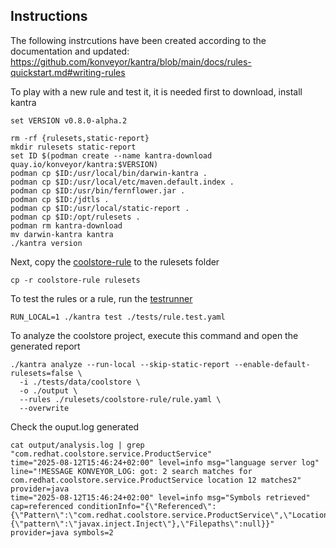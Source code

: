 ## Instructions

The following instrcutions have been created according to the documentation and updated: https://github.com/konveyor/kantra/blob/main/docs/rules-quickstart.md#writing-rules

To play with a new rule and test it, it is needed first to download, install kantra

```shell
set VERSION v0.8.0-alpha.2

rm -rf {rulesets,static-report}
mkdir rulesets static-report
set ID $(podman create --name kantra-download quay.io/konveyor/kantra:$VERSION)
podman cp $ID:/usr/local/bin/darwin-kantra .
podman cp $ID:/usr/local/etc/maven.default.index .
podman cp $ID:/usr/bin/fernflower.jar .
podman cp $ID:/jdtls .
podman cp $ID:/usr/local/static-report .
podman cp $ID:/opt/rulesets .
podman rm kantra-download
mv darwin-kantra kantra
./kantra version
```
Next, copy the [coolstore-rule](coolstore-rule) to the rulesets folder
```shell
cp -r coolstore-rule rulesets
```

To test the rules or a rule, run the [testrunner](https://github.com/konveyor/kantra/blob/main/docs/testrunner.md#running-tests)
```shell
RUN_LOCAL=1 ./kantra test ./tests/rule.test.yaml
```

To analyze the coolstore project, execute this command and open the generated report
```shell
./kantra analyze --run-local --skip-static-report --enable-default-rulesets=false \
  -i ./tests/data/coolstore \
  -o ./output \
  --rules ./rulesets/coolstore-rule/rule.yaml \
  --overwrite  
```
Check the ouput.log generated
```shell
cat output/analysis.log | grep "com.redhat.coolstore.service.ProductService"
time="2025-08-12T15:46:24+02:00" level=info msg="language server log" line="!MESSAGE KONVEYOR_LOG: got: 2 search matches for com.redhat.coolstore.service.ProductService location 12 matches2" provider=java
time="2025-08-12T15:46:24+02:00" level=info msg="Symbols retrieved" cap=referenced conditionInfo="{\"Referenced\":{\"Pattern\":\"com.redhat.coolstore.service.ProductService\",\"Location\":\"FIELD\",\"annotated\":{\"pattern\":\"javax.inject.Inject\"},\"Filepaths\":null}}" provider=java symbols=2
```



